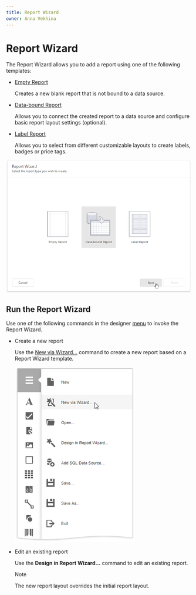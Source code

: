 ```yaml
---
title: Report Wizard
owner: Anna Vekhina
---
```

# Report Wizard

The Report Wizard allows you to add a report using one of the following templates:

* [Empty Report](report-wizard\empty-report.md)
	
	Creates a new blank report that is not bound to a data source.
* [Data-bound Report](report-wizard\data-bound-report.md)
	
	Allows you to connect the created report to a data source and configure basic report layout settings (optional).
* [Label Report](report-wizard\label-report.md)
	
	Allows you to select from different customizable layouts to create labels, badges or price tags.

![](../../../images/eurd-web-report-wizard.png)

## Run the Report Wizard

Use one of the following commands in the designer [menu](../report-designer-tools/menu.md) to invoke the Report Wizard.

- Create a new report

    Use the [New via Wizard...](../add-new-reports.md) command to create a new report based on a Report Wizard template.

    ![](../../../images/eurd-web-add-new-report-via-wizard.png)

- Edit an existing report

    Use the **Design in Report Wizard...** command to edit an existing report.

    > [!Note]
    > The new report layout overrides the initial report layout.


